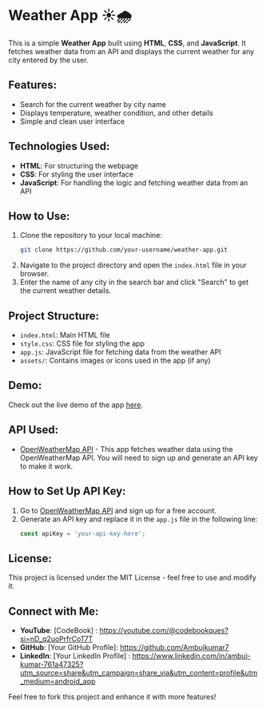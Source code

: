 # Weather App ☀️🌧️

This is a simple **Weather App** built using **HTML**, **CSS**, and **JavaScript**. It fetches weather data from an API and displays the current weather for any city entered by the user.

## Features:
- Search for the current weather by city name
- Displays temperature, weather condition, and other details
- Simple and clean user interface

## Technologies Used:
- **HTML**: For structuring the webpage
- **CSS**: For styling the user interface
- **JavaScript**: For handling the logic and fetching weather data from an API

## How to Use:
1. Clone the repository to your local machine:
   ```bash
   git clone https://github.com/your-username/weather-app.git
   ```
2. Navigate to the project directory and open the `index.html` file in your browser.
3. Enter the name of any city in the search bar and click "Search" to get the current weather details.

## Project Structure:
- `index.html`: Main HTML file
- `style.css`: CSS file for styling the app
- `app.js`: JavaScript file for fetching data from the weather API
- `assets/`: Contains images or icons used in the app (if any)

## Demo:
Check out the live demo of the app [here](your-live-demo-link).

## API Used:
- [OpenWeatherMap API](https://openweathermap.org/api) - This app fetches weather data using the OpenWeatherMap API. You will need to sign up and generate an API key to make it work.

## How to Set Up API Key:
1. Go to [OpenWeatherMap API](https://openweathermap.org/api) and sign up for a free account.
2. Generate an API key and replace it in the `app.js` file in the following line:
   ```javascript
   const apiKey = 'your-api-key-here';
   ```

## License:
This project is licensed under the MIT License - feel free to use and modify it.

## Connect with Me:
- **YouTube**: [CodeBook] : https://youtube.com/@codebookques?si=nD_q2uoPrfrCoT7T
- **GitHub**: [Your GitHub Profile]: https://github.com/Ambujkumar7
- **LinkedIn**: [Your LinkedIn Profile] : https://www.linkedin.com/in/ambuj-kumar-761a47325?utm_source=share&utm_campaign=share_via&utm_content=profile&utm_medium=android_app

Feel free to fork this project and enhance it with more features!
```
